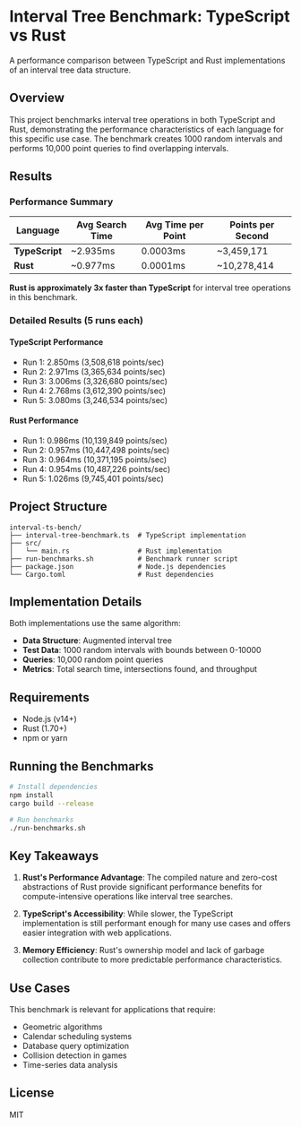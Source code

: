# Interval Tree Benchmark: TypeScript vs Rust

A performance comparison between TypeScript and Rust implementations of an interval tree data structure.

## Overview

This project benchmarks interval tree operations in both TypeScript and Rust, demonstrating the performance characteristics of each language for this specific use case. The benchmark creates 1000 random intervals and performs 10,000 point queries to find overlapping intervals.

## Results

### Performance Summary

| Language | Avg Search Time | Avg Time per Point | Points per Second |
|----------|----------------|-------------------|-------------------|
| **TypeScript** | ~2.935ms | 0.0003ms | ~3,459,171 |
| **Rust** | ~0.977ms | 0.0001ms | ~10,278,414 |

**Rust is approximately 3x faster than TypeScript** for interval tree operations in this benchmark.

### Detailed Results (5 runs each)

#### TypeScript Performance
- Run 1: 2.850ms (3,508,618 points/sec)
- Run 2: 2.971ms (3,365,634 points/sec)
- Run 3: 3.006ms (3,326,680 points/sec)
- Run 4: 2.768ms (3,612,390 points/sec)
- Run 5: 3.080ms (3,246,534 points/sec)

#### Rust Performance
- Run 1: 0.986ms (10,139,849 points/sec)
- Run 2: 0.957ms (10,447,498 points/sec)
- Run 3: 0.964ms (10,371,195 points/sec)
- Run 4: 0.954ms (10,487,226 points/sec)
- Run 5: 1.026ms (9,745,401 points/sec)

## Project Structure

```
interval-ts-bench/
├── interval-tree-benchmark.ts  # TypeScript implementation
├── src/
│   └── main.rs                 # Rust implementation
├── run-benchmarks.sh           # Benchmark runner script
├── package.json                # Node.js dependencies
└── Cargo.toml                  # Rust dependencies
```

## Implementation Details

Both implementations use the same algorithm:
- **Data Structure**: Augmented interval tree
- **Test Data**: 1000 random intervals with bounds between 0-10000
- **Queries**: 10,000 random point queries
- **Metrics**: Total search time, intersections found, and throughput

## Requirements

- Node.js (v14+)
- Rust (1.70+)
- npm or yarn

## Running the Benchmarks

```bash
# Install dependencies
npm install
cargo build --release

# Run benchmarks
./run-benchmarks.sh
```

## Key Takeaways

1. **Rust's Performance Advantage**: The compiled nature and zero-cost abstractions of Rust provide significant performance benefits for compute-intensive operations like interval tree searches.

2. **TypeScript's Accessibility**: While slower, the TypeScript implementation is still performant enough for many use cases and offers easier integration with web applications.

3. **Memory Efficiency**: Rust's ownership model and lack of garbage collection contribute to more predictable performance characteristics.

## Use Cases

This benchmark is relevant for applications that require:
- Geometric algorithms
- Calendar scheduling systems
- Database query optimization
- Collision detection in games
- Time-series data analysis

## License

MIT